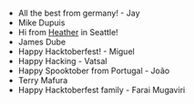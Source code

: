 - All the best from germany! - Jay
- Mike Dupuis
- Hi from [Heather](https://github.com/OGHP) in Seattle!
- James Dube
- Happy Hacktoberfest! - Miguel
- Happy Hacking - Vatsal
- Happy Spooktober from Portugal - João
- Terry Mafura
- Happy Hacktoberfest family - Farai Mugaviri
